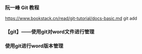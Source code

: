 ### 阮一峰 Git 教程
https://www.bookstack.cn/read/git-tutorial/docs-basic.md
git add


### 【git】——使用git对word文件进行管理


### 使用git进行word版本管理
